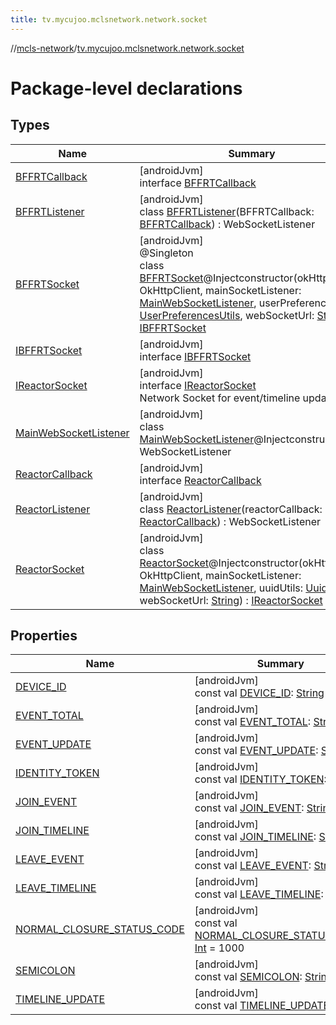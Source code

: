 ```yaml
---
title: tv.mycujoo.mclsnetwork.network.socket
---
```

//[mcls-network](../../index.html)/[tv.mycujoo.mclsnetwork.network.socket](index.html)



# Package-level declarations



## Types


| Name | Summary |
|---|---|
| [BFFRTCallback](-b-f-f-r-t-callback/index.html) | [androidJvm]<br>interface [BFFRTCallback](-b-f-f-r-t-callback/index.html) |
| [BFFRTListener](-b-f-f-r-t-listener/index.html) | [androidJvm]<br>class [BFFRTListener](-b-f-f-r-t-listener/index.html)(BFFRTCallback: [BFFRTCallback](-b-f-f-r-t-callback/index.html)) : WebSocketListener |
| [BFFRTSocket](-b-f-f-r-t-socket/index.html) | [androidJvm]<br>@Singleton<br>class [BFFRTSocket](-b-f-f-r-t-socket/index.html)@Injectconstructor(okHttpClient: OkHttpClient, mainSocketListener: [MainWebSocketListener](-main-web-socket-listener/index.html), userPreferencesUtils: [UserPreferencesUtils](../tv.mycujoo.mclsnetwork.util/-user-preferences-utils/index.html), webSocketUrl: [String](https://kotlinlang.org/api/latest/jvm/stdlib/kotlin/-string/index.html)) : [IBFFRTSocket](-i-b-f-f-r-t-socket/index.html) |
| [IBFFRTSocket](-i-b-f-f-r-t-socket/index.html) | [androidJvm]<br>interface [IBFFRTSocket](-i-b-f-f-r-t-socket/index.html) |
| [IReactorSocket](-i-reactor-socket/index.html) | [androidJvm]<br>interface [IReactorSocket](-i-reactor-socket/index.html)<br>Network Socket for event/timeline updates |
| [MainWebSocketListener](-main-web-socket-listener/index.html) | [androidJvm]<br>class [MainWebSocketListener](-main-web-socket-listener/index.html)@Injectconstructor : WebSocketListener |
| [ReactorCallback](-reactor-callback/index.html) | [androidJvm]<br>interface [ReactorCallback](-reactor-callback/index.html) |
| [ReactorListener](-reactor-listener/index.html) | [androidJvm]<br>class [ReactorListener](-reactor-listener/index.html)(reactorCallback: [ReactorCallback](-reactor-callback/index.html)) : WebSocketListener |
| [ReactorSocket](-reactor-socket/index.html) | [androidJvm]<br>class [ReactorSocket](-reactor-socket/index.html)@Injectconstructor(okHttpClient: OkHttpClient, mainSocketListener: [MainWebSocketListener](-main-web-socket-listener/index.html), uuidUtils: [UuidUtils](../tv.mycujoo.mclsnetwork.util/-uuid-utils/index.html), webSocketUrl: [String](https://kotlinlang.org/api/latest/jvm/stdlib/kotlin/-string/index.html)) : [IReactorSocket](-i-reactor-socket/index.html) |


## Properties


| Name | Summary |
|---|---|
| [DEVICE_ID](-d-e-v-i-c-e_-i-d.html) | [androidJvm]<br>const val [DEVICE_ID](-d-e-v-i-c-e_-i-d.html): [String](https://kotlinlang.org/api/latest/jvm/stdlib/kotlin/-string/index.html) |
| [EVENT_TOTAL](-e-v-e-n-t_-t-o-t-a-l.html) | [androidJvm]<br>const val [EVENT_TOTAL](-e-v-e-n-t_-t-o-t-a-l.html): [String](https://kotlinlang.org/api/latest/jvm/stdlib/kotlin/-string/index.html) |
| [EVENT_UPDATE](-e-v-e-n-t_-u-p-d-a-t-e.html) | [androidJvm]<br>const val [EVENT_UPDATE](-e-v-e-n-t_-u-p-d-a-t-e.html): [String](https://kotlinlang.org/api/latest/jvm/stdlib/kotlin/-string/index.html) |
| [IDENTITY_TOKEN](-i-d-e-n-t-i-t-y_-t-o-k-e-n.html) | [androidJvm]<br>const val [IDENTITY_TOKEN](-i-d-e-n-t-i-t-y_-t-o-k-e-n.html): [String](https://kotlinlang.org/api/latest/jvm/stdlib/kotlin/-string/index.html) |
| [JOIN_EVENT](-j-o-i-n_-e-v-e-n-t.html) | [androidJvm]<br>const val [JOIN_EVENT](-j-o-i-n_-e-v-e-n-t.html): [String](https://kotlinlang.org/api/latest/jvm/stdlib/kotlin/-string/index.html) |
| [JOIN_TIMELINE](-j-o-i-n_-t-i-m-e-l-i-n-e.html) | [androidJvm]<br>const val [JOIN_TIMELINE](-j-o-i-n_-t-i-m-e-l-i-n-e.html): [String](https://kotlinlang.org/api/latest/jvm/stdlib/kotlin/-string/index.html) |
| [LEAVE_EVENT](-l-e-a-v-e_-e-v-e-n-t.html) | [androidJvm]<br>const val [LEAVE_EVENT](-l-e-a-v-e_-e-v-e-n-t.html): [String](https://kotlinlang.org/api/latest/jvm/stdlib/kotlin/-string/index.html) |
| [LEAVE_TIMELINE](-l-e-a-v-e_-t-i-m-e-l-i-n-e.html) | [androidJvm]<br>const val [LEAVE_TIMELINE](-l-e-a-v-e_-t-i-m-e-l-i-n-e.html): [String](https://kotlinlang.org/api/latest/jvm/stdlib/kotlin/-string/index.html) |
| [NORMAL_CLOSURE_STATUS_CODE](-n-o-r-m-a-l_-c-l-o-s-u-r-e_-s-t-a-t-u-s_-c-o-d-e.html) | [androidJvm]<br>const val [NORMAL_CLOSURE_STATUS_CODE](-n-o-r-m-a-l_-c-l-o-s-u-r-e_-s-t-a-t-u-s_-c-o-d-e.html): [Int](https://kotlinlang.org/api/latest/jvm/stdlib/kotlin/-int/index.html) = 1000 |
| [SEMICOLON](-s-e-m-i-c-o-l-o-n.html) | [androidJvm]<br>const val [SEMICOLON](-s-e-m-i-c-o-l-o-n.html): [String](https://kotlinlang.org/api/latest/jvm/stdlib/kotlin/-string/index.html) |
| [TIMELINE_UPDATE](-t-i-m-e-l-i-n-e_-u-p-d-a-t-e.html) | [androidJvm]<br>const val [TIMELINE_UPDATE](-t-i-m-e-l-i-n-e_-u-p-d-a-t-e.html): [String](https://kotlinlang.org/api/latest/jvm/stdlib/kotlin/-string/index.html) |

